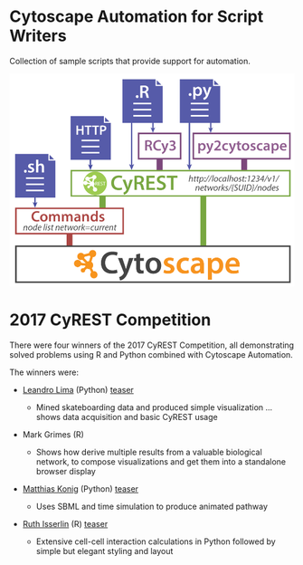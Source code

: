 # Cytoscape Automation for Script Writers
Collection of sample scripts that provide support for automation.

![cytoscape automation](CytoscapeAutomation_3.png)

# 2017 CyREST Competition
There were four winners of the 2017 CyREST Competition, all demonstrating solved problems using R and Python combined with Cytoscape Automation.

The winners were:
* [Leandro Lima](https://github.com/lelimat/cyrest_competition)  (Python)   [teaser](https://www.ime.usp.br/~llima/batb/network.html)
  - Mined skateboarding data and produced simple visualization ... shows data acquisition and basic CyREST usage

* Mark Grimes (R)
  - Shows how derive multiple results from a valuable biological network, to compose visualizations and get them into a standalone browser display
  
* [Matthias Konig](https://github.com/matthiaskoenig/cyrest-challenge/blob/master/cyrest-challenge.ipynb) (Python)  [teaser](https://github.com/matthiaskoenig/cyrest-challenge)
  - Uses SBML and time simulation to produce animated pathway
  
* [Ruth Isserlin](https://github.com/BaderLab/Cytoscape_workflows/tree/master/CellCellInteractions) (R) [teaser](https://github.com/cytoscape/cytoscape-automation/blob/master/for-scripters/Example_ppi_network_pipeline.html)
  - Extensive cell-cell interaction calculations in Python followed by simple but elegant styling and layout
  
